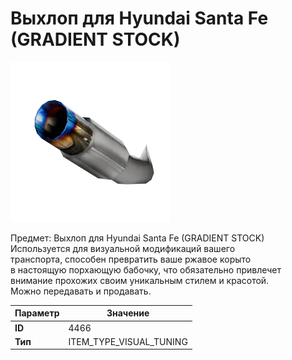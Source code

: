 # Выхлоп для Hyundai Santa Fe (GRADIENT STOCK)

![Item Image](../img/4466.webp?raw=true)

Предмет: Выхлоп для Hyundai Santa Fe (GRADIENT STOCK)<br>Используется для визуальной модификаций вашего<br>транспорта, способен превратить ваше ржавое корыто<br>в настоящую порхающую бабочку, что обязательно привлечет<br>внимание прохожих своим уникальным стилем и красотой.<br>Можно передавать и продавать.


| Параметр | Значение |
|----------|----------|
| **ID** | 4466 |
| **Тип** | ITEM_TYPE_VISUAL_TUNING |

